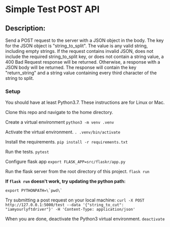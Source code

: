 # Simple Test POST API

## Description:
Send a POST request to the server with a JSON object in the body. The key for the JSON object is "string_to_split". The value is any valid string, including empty strings. If the request contains invalid JSON, does not include the required string_to_split key, or does not contain a string value, a 400 Bad Request response will be returned. Otherwise, a response with a JSON body will be returned. The response will contain the key "return_string" and a string value containing every third character of the string to split.

### Setup
You should have at least Python3.7. These instructions are for Linux or Mac.

Clone this repo and navigate to the home directory.

Create a virtual environment
`python3 -m venv .venv`

Activate the virtual environment.
`. .venv/bin/activate`

Install the requirements.
`pip install -r requirements.txt`

Run the tests.
`pytest`

Configure flask app
`export FLASK_APP=src/flaskr/app.py`

Run the flask server from the root directory of this project.
`flask run`

**If `flask run` doesn't work, try updating the python path:**
```
export PYTHONPATH=\`pwd\`
```

Try submitting a post request on your local machine:
`curl -X POST http://127.0.0.1:5000/test --data '{"string_to_cut": "iamyourlyftdriver"}' -H 'Content-Type: application/json'`

When you are done, deactivate the Python3 virtual environment.
`deactivate`
